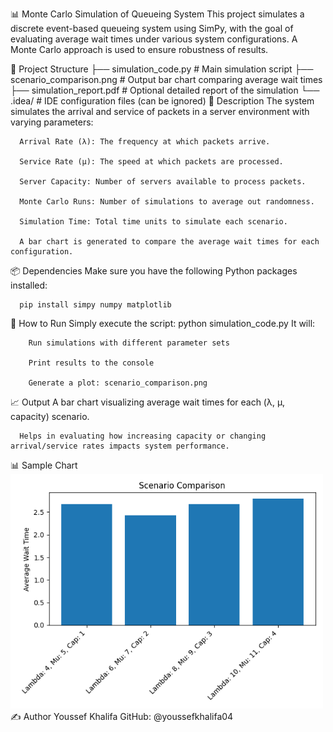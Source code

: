 📊 Monte Carlo Simulation of Queueing System
  	This project simulates a discrete event-based queueing system using SimPy, with the goal of evaluating average wait times under various system configurations. A Monte Carlo approach is used to ensure robustness of results.

📁 Project Structure
	  ├── simulation_code.py         # Main simulation script
	  ├── scenario_comparison.png    # Output bar chart comparing average wait times
	  ├── simulation_report.pdf      # Optional detailed report of the simulation
	  └── .idea/                     # IDE configuration files (can be ignored)
🧠 Description
	  The system simulates the arrival and service of packets in a server environment with varying parameters:
	  
	  Arrival Rate (λ): The frequency at which packets arrive.
	  
	  Service Rate (μ): The speed at which packets are processed.
	  
	  Server Capacity: Number of servers available to process packets.
	  
	  Monte Carlo Runs: Number of simulations to average out randomness.
	  
	  Simulation Time: Total time units to simulate each scenario.
	  
	  A bar chart is generated to compare the average wait times for each configuration.

📦 Dependencies
	  Make sure you have the following Python packages installed:
	  
	  pip install simpy numpy matplotlib
🚀 How to Run
	  Simply execute the script:
	  python simulation_code.py
	  It will:
	
	    Run simulations with different parameter sets
	    
	    Print results to the console
	    
	    Generate a plot: scenario_comparison.png

📈 Output
	  A bar chart visualizing average wait times for each (λ, μ, capacity) scenario.
	  
	  Helps in evaluating how increasing capacity or changing arrival/service rates impacts system performance.

📊 Sample Chart
  	<img src="scenario_comparison.png" width="500"/>
✍️ Author
	  Youssef Khalifa
	  GitHub: @youssefkhalifa04


